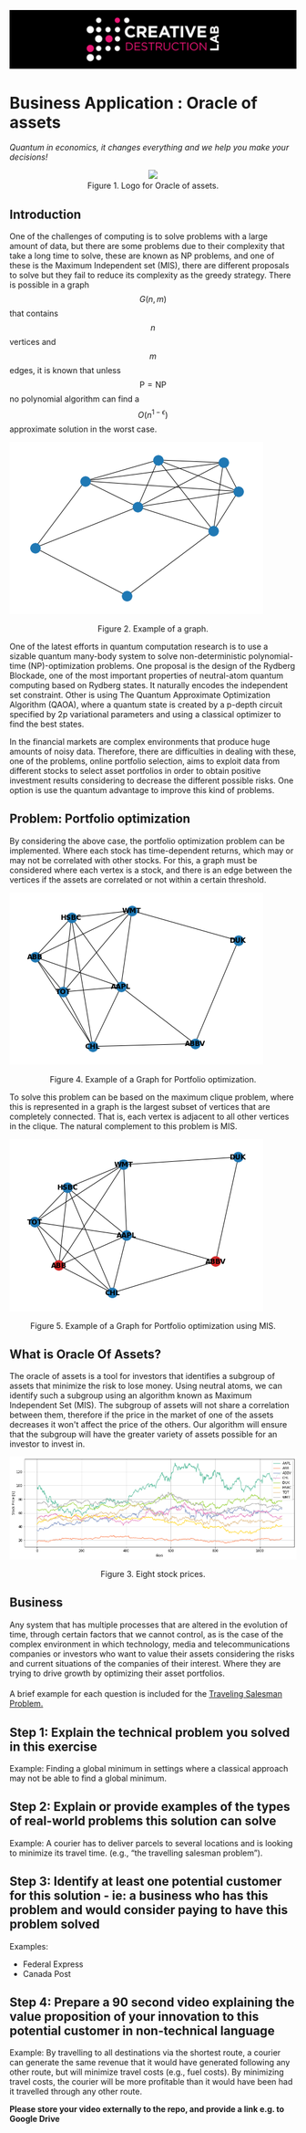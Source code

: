 <script src="https://cdn.mathjax.org/mathjax/latest/MathJax.js?config=TeX-AMS-MML_HTMLorMML" type="text/javascript"></script>


![CDL 2022 Cohort Project](../CDL_logo.jpg)
# Business Application : Oracle of assets

*Quantum in economics, it changes everything and we help you make your decisions!*



<center><img src=images/"Oracle.png" width="200"></center>
<center>Figure 1. Logo for Oracle of assets. </center>



## Introduction

One of the challenges of computing is to solve problems with a large amount of data, but there are some problems due to their complexity that take a long time to solve, these are known as NP problems, and one of these is the Maximum Independent set (MIS), there are different proposals to solve but they fail to reduce its complexity as the greedy strategy. There is possible in  a graph $$G(n, m)$$ that contains $$n$$ vertices and $$m$$ edges, it is known that unless $$\mathrm{P}=\mathrm{NP}$$ no polynomial algorithm can find a $$O\left(n^{1-\epsilon}\right)$$ approximate solution in the worst case.


![Example of a Graph](images/graph.png)
<center>Figure 2. Example of a graph. </center>



One of the latest efforts in quantum computation research is to use a sizable quantum many-body system to solve non-deterministic polynomial-time (NP)-optimization problems. One proposal is the design of the Rydberg Blockade, one of the most important properties of neutral-atom quantum computing based on Rydberg states. It naturally encodes the independent set constraint. Other is using The Quantum Approximate Optimization Algorithm (QAOA), where a quantum state is created by a p-depth circuit specified by 2p variational parameters and using a classical optimizer to find the  best states. 



In the financial markets are complex environments that produce huge amounts of noisy data. Therefore, there are difficulties in dealing with these, one of the problems, online portfolio selection, aims to exploit data from different stocks to select asset portfolios in order to obtain positive investment results considering to decrease the different possible risks. One option is use the quantum advantage to improve this kind of  problems.



## Problem: Portfolio optimization 

By considering the above case, the portfolio optimization problem can be implemented. Where each stock has time-dependent returns, which may or may not be correlated with other stocks. For this, a graph must be considered where each vertex is a stock, and there is an edge between the vertices if the assets are correlated or not within a certain threshold. 




![Example of a Graph](images/graph_init.png)
<center>Figure 4. Example of a Graph for Portfolio optimization. </center>


To solve this problem can be based on the maximum clique problem, where this is represented in a graph is the largest subset of vertices that are completely connected. That is, each vertex is adjacent to all other vertices in the clique.  The natural complement to this problem is MIS. 


![MIS solution of a Graph](images/graph_sol.png)
<center>Figure 5. Example of a Graph for Portfolio optimization using MIS. </center>



## What is Oracle Of Assets?


The oracle of assets is a tool for investors that identifies a subgroup of assets that minimize the risk to lose money. Using neutral atoms, we can identify such a subgroup using an algorithm known as Maximum Independent Set (MIS). The subgroup of assets will not share a correlation between them, therefore if the price in the market of one of the assets decreases it won't affect the price of the others. Our algorithm will ensure that the subgroup will have the greater variety of assets possible for an investor to invest in.


![Assets](images/assets.png)
<center>Figure 3. Eight stock prices. </center>


## Business

Any system that has multiple processes that are altered in the evolution of time, through certain factors that we cannot control, as is the case of the complex environment in which technology, media and telecommunications companies or investors who want to value their assets considering the risks and current situations of the companies of their interest. Where they are trying to drive growth by optimizing their asset portfolios.



#### 



A brief example for each question is included for the 
[Traveling Salesman Problem.](https://en.wikipedia.org/wiki/Travelling_salesman_problem)

## Step 1: Explain the technical problem you solved in this exercise

Example: Finding a global minimum in settings where a classical approach may not be able to find a global minimum.

## Step 2: Explain or provide examples of the types of real-world problems this solution can solve

Example: A courier has to deliver parcels to several locations and is looking to minimize its travel time. (e.g., “the travelling salesman problem”).

## Step 3: Identify at least one potential customer for this solution - ie: a business who has this problem and would consider paying to have this problem solved

Examples: 
- Federal Express
- Canada Post

## Step 4: Prepare a 90 second video explaining the value proposition of your innovation to this potential customer in non-technical language

Example: By travelling to all destinations via the shortest route, a courier can generate the same revenue that it would have generated following any other route, but will minimize travel costs (e.g., fuel costs). By minimizing travel costs, the courier will be more profitable than it would have been had it travelled through any other route.

**Please store your video externally to the repo, and provide a link e.g. to Google Drive**
